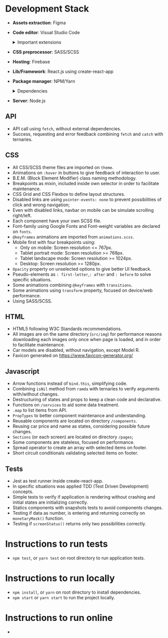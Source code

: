 # Development Stack

-  **Assets extraction**: Figma

-  **Code editor**: Visual Studio Code

   <details>
   <summary>Important extensions</summary>

   -  Auto Rename Tag
   -  Auto-Open Markdown Preview
   -  Brackt Pair Colorizer
   -  VS Code ES7 React/Redux/React-Native/JS snippets
   -  ESLint
   -  GitLens
   -  JavaScript (ES6) code snippets
   -  Prettier - Code formatter
   -  SCSS formatter

   </details>

-  **CSS preprocessor**: SASS/SCSS

-  **Hosting**: Firebase

-  **Lib/Framework**: React.js using create-react-app

-  **Package manager**: NPM/Yarn

   <details>
   <summary>Dependencies</summary>

   -  chai
   -  enzyme
   -  enzyme-adapter-react-16
   -  node-sass
   -  ramda
   -  react-test-renderer

   </details>

-  **Server**: Node.js

## API

-  API call using `fetch`, without external dependencies.
-  Success, requesting and error feedback combining `fetch` and `catch` with ternaries.

## CSS

-  All CSS/SCSS theme files are imported on `theme`.
-  Animations on `:hover` in buttons to give feedback of interaction to user.
-  B.E.M. (Block Element Modifier) class naming methodology.
-  Breakpoints as mixin, included inside own selector in order to facilitate maintenance.
-  CSS Grid and CSS Flexbox to define layout structures.
-  Disabled links are using `pointer-events: none` to prevent possibilities of click and wrong navigation;
-  Even with disabled links, navbar on mobile can be simulate scrolling right/left.
-  Each component have your own SCSS file.
-  Font-family using Google Fonts and Font-weight variables are declared on `fonts`.
-  `@keyframes` animations are imported from `animations.scss`.
-  Mobile first with four breakpoints using:
   -  Only on mobile: Screen resolution <= 767px.
   -  Tablet portrait mode: Screen resolution >= 768px.
   -  Tablet landscape mode: Screen resolution >= 1024px.
   -  Desktop: Screen resolution >= 1280px.
-  `Opacity` property on unselected options to give better UI feedback.
-  Pseudo-elements as `: first-letter`,`: after` and `: before` to solve specific situations.
-  Some animations combining `@keyframes` with `transitions`.
-  Some animations using `transform` property, focused on device/web performance.
-  Using SASS/SCSS.

## HTML

-  HTML5 following W3C Standards recommendations.
-  All images are on the same directory (`src/img`) for performance reasons downloading each images only once when page is loaded, and in order to facilitate maintenance.
-  Car models are disabled, without navigation, except Model R.
-  Favicon generated on https://www.favicon-generator.org/

## Javascript

-  Arrow functions instead of `bind.this`, simplifying code.
-  Combining `isNil` method from `ramda` with ternaries to verify arguments with/without changes.
-  Destructuring of states and props to keep a clean code and declarative.
-  Functions on `/services` to aid some data treatment.
-  `.map` to list items from API.
-  `PropTypes` to better component maintenance and understanding.
-  Reusable components are located on directory `/components`.
-  Reusing car price and name as states, considering possible future changes.
-  `Sections` (or each screen) are located on directory `/pages`;
-  Some components are stateless, focused on performance.
-  Spread operator to create an array with selected items on footer.
-  Short circuit conditionals validating selected items on footer.

## Tests

-  Jest as test runner inside create-react-app.
-  In specific situations was applied TDD (Test Driven Development) concepts.
-  Simple tests to verify if application is rendering without crashing and initial states are initializing correctly.
-  Statics components with snapshots tests to avoid components changes.
-  Testing if data as number, is entering and returning correctly on `monetaryMask()` function.
-  Testing if `screenStatus()` returns only two possibilities correctly.

# Instructions to run tests

-  `npm test`, or `yarn test` on root directory to run application tests.

# Instructions to run locally

-  `npm install`, or `yarn` on root directory to install dependencies.
-  `npm start` or `yarn start` to run the project locally.

# Instructions to run online

-
